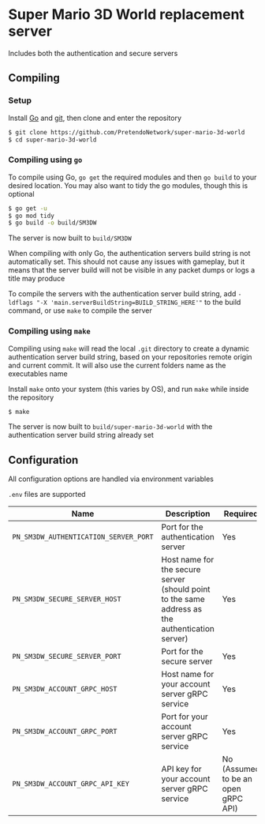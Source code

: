 # Super Mario 3D World replacement server
Includes both the authentication and secure servers

## Compiling

### Setup
Install [Go](https://go.dev/doc/install) and [git](https://git-scm.com/downloads), then clone and enter the repository

```bash
$ git clone https://github.com/PretendoNetwork/super-mario-3d-world
$ cd super-mario-3d-world
```

### Compiling using `go`
To compile using Go, `go get` the required modules and then `go build` to your desired location. You may also want to tidy the go modules, though this is optional

```bash
$ go get -u
$ go mod tidy
$ go build -o build/SM3DW
```

The server is now built to `build/SM3DW`

When compiling with only Go, the authentication servers build string is not automatically set. This should not cause any issues with gameplay, but it means that the server build will not be visible in any packet dumps or logs a title may produce

To compile the servers with the authentication server build string, add `-ldflags "-X 'main.serverBuildString=BUILD_STRING_HERE'"` to the build command, or use `make` to compile the server

### Compiling using `make`
Compiling using `make` will read the local `.git` directory to create a dynamic authentication server build string, based on your repositories remote origin and current commit. It will also use the current folders name as the executables name

Install `make` onto your system (this varies by OS), and run `make` while inside the repository

```bash
$ make
```

The server is now built to `build/super-mario-3d-world` with the authentication server build string already set

## Configuration
All configuration options are handled via environment variables

`.env` files are supported

| Name                                    | Description                                                                                                            | Required                                      |
|-----------------------------------------|------------------------------------------------------------------------------------------------------------------------|-----------------------------------------------|
| `PN_SM3DW_AUTHENTICATION_SERVER_PORT` | Port for the authentication server                                                                                     | Yes                                           |
| `PN_SM3DW_SECURE_SERVER_HOST`         | Host name for the secure server (should point to the same address as the authentication server)                        | Yes                                           |
| `PN_SM3DW_SECURE_SERVER_PORT`         | Port for the secure server                                                                                             | Yes                                           |
| `PN_SM3DW_ACCOUNT_GRPC_HOST`          | Host name for your account server gRPC service                                                                         | Yes                                           |
| `PN_SM3DW_ACCOUNT_GRPC_PORT`          | Port for your account server gRPC service                                                                              | Yes                                           |
| `PN_SM3DW_ACCOUNT_GRPC_API_KEY`       | API key for your account server gRPC service                                                                           | No (Assumed to be an open gRPC API)           |